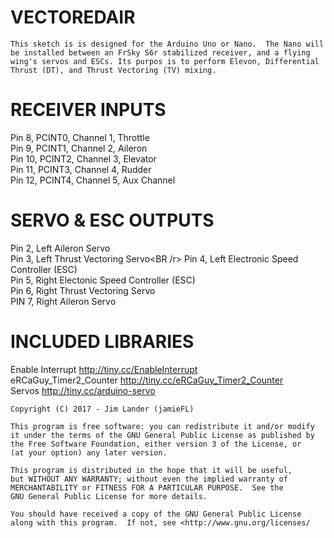 # VECTOREDAIR

    This sketch is is designed for the Arduino Uno or Nano.  The Nano will 
    be installed between an FrSky S6r stabilized receiver, and a flying 
    wing's servos and ESCs. Its purpos is to perform Elevon, Differential 
    Thrust (DT), and Thrust Vectoring (TV) mixing.
    
# RECEIVER INPUTS
   Pin  8, PCINT0, Channel 1, Throttle<BR />
   Pin  9, PCINT1, Channel 2, Aileron<BR />
   Pin 10, PCINT2, Channel 3, Elevator<BR />
   Pin 11, PCINT3, Channel 4, Rudder<BR />
   Pin 12, PCINT4, Channel 5, Aux Channel<BR />
   
# SERVO & ESC OUTPUTS
   Pin 2, Left Aileron Servo<BR />
   Pin 3, Left Thrust Vectoring Servo<BR /r>
   Pin 4, Left Electronic Speed Controller (ESC)<BR />
   Pin 5, Right Electonic Speed Controller (ESC)<BR />
   Pin 6, Right Thrust Vectoring Servo<BR />
   PIN 7, Right Aileron Servo  <BR />
   
# INCLUDED LIBRARIES
Enable Interrupt        http://tiny.cc/EnableInterrupt<BR />
eRCaGuy_Timer2_Counter  http://tiny.cc/eRCaGuy_Timer2_Counter<BR />
Servos                  http://tiny.cc/arduino-servo<BR />
   
    Copyright (C) 2017 - Jim Lander (jamieFL)
    
    This program is free software: you can redistribute it and/or modify
    it under the terms of the GNU General Public License as published by
    the Free Software Foundation, either version 3 of the License, or
    (at your option) any later version.
    
    This program is distributed in the hope that it will be useful,
    but WITHOUT ANY WARRANTY; without even the implied warranty of
    MERCHANTABILITY or FITNESS FOR A PARTICULAR PURPOSE.  See the
    GNU General Public License for more details.
    
    You should have received a copy of the GNU General Public License
    along with this program.  If not, see <http://www.gnu.org/licenses/
